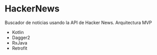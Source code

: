 # HackerNews
Buscador de noticias usando la API de Hacker News.
Arquitectura MVP
- Kotlin 
- Dagger2 
- RxJava 
- Retrofit

